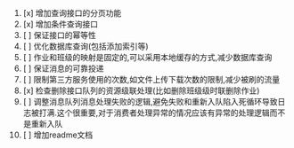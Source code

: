 1. [x] 增加查询接口的分页功能
2. [x] 增加条件查询接口
3. [ ] 保证接口的幂等性
4. [ ] 优化数据库查询(包括添加索引等)
5. [ ] 作业和班级的映射是固定的,可以采用本地缓存的方式,减少数据库查询
6. [ ] 保证消息的可靠投递
7. [ ] 限制第三方服务使用的次数,如文件上传下载次数的限制,减少被刷的流量
8. [x] 检查删除接口队列的资源级联处理(比如删除班级级时联删除作业)
9. [ ] 调整消息队列消息处理失败的逻辑,避免失败和重新入队陷入死循环导致日志被打满.这个很重要,对于消费者处理异常的情况应该有异常的处理逻辑而不是重新入队
10. [ ] 增加readme文档